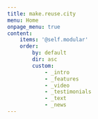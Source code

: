 ```yaml
---
title: make.reuse.city
menu: Home
onpage_menu: true
content:
    items: '@self.modular'
    order:
        by: default
        dir: asc
        custom:
            - _intro
            - _features
            - _video
            - _testimonials
            - _text
            - _news
---
```

